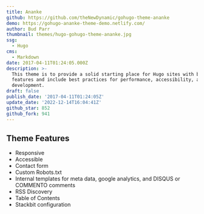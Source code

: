 ```yaml
---
title: Ananke
github: https://github.com/theNewDynamic/gohugo-theme-ananke
demo: https://gohugo-ananke-theme-demo.netlify.com/
author: Bud Parr
thumbnail: themes/hugo-gohugo-theme-ananke.jpg
ssg:
  - Hugo
cms:
  - Markdown
date: 2017-04-11T01:24:05.000Z
description: >-
  This theme is to provide a solid starting place for Hugo sites with basic
  features and include best practices for performance, accessibility, and rapid
  development.
draft: false
publish_date: '2017-04-11T01:24:05Z'
update_date: '2022-12-14T16:04:41Z'
github_star: 852
github_fork: 941
---
```

## Theme Features

- Responsive
- Accessible
- Contact form
- Custom Robots.txt
- Internal templates for meta data, google analytics, and DISQUS or COMMENTO comments
- RSS Discovery
- Table of Contents
- Stackbit configuration
